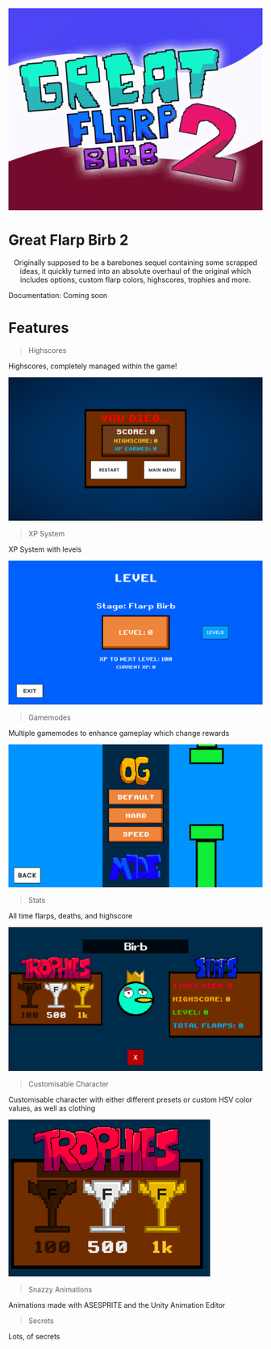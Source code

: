 <img style="float: center;" src="Assets/GithubIMG/gfb2itch.png">

# Great Flarp Birb 2

<p align="center">
Originally supposed to be a barebones sequel containing some scrapped ideas, it quickly turned into an absolute overhaul of the original which includes options, custom flarp colors, highscores, trophies and more.

  
Documentation:
Coming soon
</p>

# Features

> Highscores

Highscores, completely managed within the game!

![HIGHSCORES](Assets/GithubIMG/git3.png)

> XP System

XP System with levels

![XP SYSTEM](Assets/GithubIMG/git2.png)

> Gamemodes

Multiple gamemodes to enhance gameplay which change rewards

![GAMEMODES](Assets/GithubIMG/git1.png)

> Stats

All time flarps, deaths, and highscore

![STATS](Assets/GithubIMG/git4.png)

> Customisable Character

Customisable character with either different presets or custom HSV color values, as well as clothing

![CHARACTER EDITOR](Assets/GithubIMG/git5.png)

> Snazzy Animations

Animations made with ASESPRITE and the Unity Animation Editor

> Secrets

Lots, of secrets
